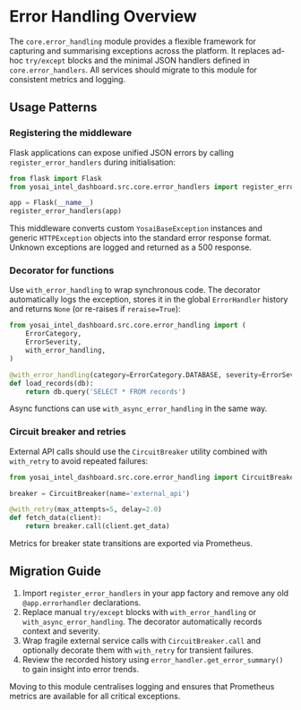 # Error Handling Overview

The `core.error_handling` module provides a flexible framework for capturing
and summarising exceptions across the platform.  It replaces ad-hoc
`try/except` blocks and the minimal JSON handlers defined in
`core.error_handlers`.  All services should migrate to this module for
consistent metrics and logging.

## Usage Patterns

### Registering the middleware

Flask applications can expose unified JSON errors by calling
`register_error_handlers` during initialisation:

```python
from flask import Flask
from yosai_intel_dashboard.src.core.error_handlers import register_error_handlers

app = Flask(__name__)
register_error_handlers(app)
```

This middleware converts custom `YosaiBaseException` instances and generic
`HTTPException` objects into the standard error response format.  Unknown
exceptions are logged and returned as a 500 response.

### Decorator for functions

Use `with_error_handling` to wrap synchronous code.  The decorator automatically
logs the exception, stores it in the global `ErrorHandler` history and returns
`None` (or re-raises if `reraise=True`):

```python
from yosai_intel_dashboard.src.core.error_handling import (
    ErrorCategory,
    ErrorSeverity,
    with_error_handling,
)

@with_error_handling(category=ErrorCategory.DATABASE, severity=ErrorSeverity.HIGH)
def load_records(db):
    return db.query('SELECT * FROM records')
```

Async functions can use `with_async_error_handling` in the same way.

### Circuit breaker and retries

External API calls should use the `CircuitBreaker` utility combined with
`with_retry` to avoid repeated failures:

```python
from yosai_intel_dashboard.src.core.error_handling import CircuitBreaker, with_retry

breaker = CircuitBreaker(name='external_api')

@with_retry(max_attempts=5, delay=2.0)
def fetch_data(client):
    return breaker.call(client.get_data)
```

Metrics for breaker state transitions are exported via Prometheus.

## Migration Guide

1. Import `register_error_handlers` in your app factory and remove any old
   `@app.errorhandler` declarations.
2. Replace manual `try/except` blocks with `with_error_handling` or
   `with_async_error_handling`.  The decorator automatically records context and
   severity.
3. Wrap fragile external service calls with `CircuitBreaker.call` and optionally
   decorate them with `with_retry` for transient failures.
4. Review the recorded history using `error_handler.get_error_summary()` to gain
   insight into error trends.

Moving to this module centralises logging and ensures that Prometheus metrics are
available for all critical exceptions.

